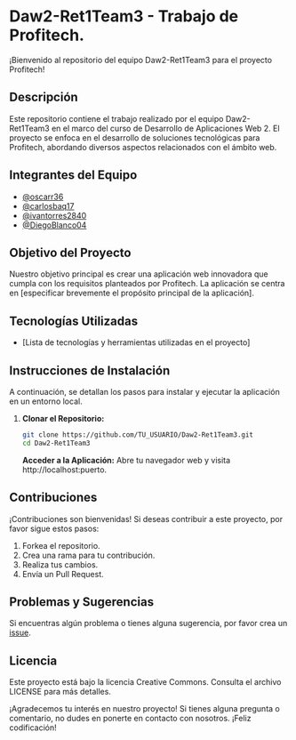 # Daw2-Ret1Team3 - Trabajo de Profitech.

¡Bienvenido al repositorio del equipo Daw2-Ret1Team3 para el proyecto Profitech!

## Descripción

Este repositorio contiene el trabajo realizado por el equipo Daw2-Ret1Team3 en el marco del curso de Desarrollo de Aplicaciones Web 2. El proyecto se enfoca en el desarrollo de soluciones tecnológicas para Profitech, abordando diversos aspectos relacionados con el ámbito web.

## Integrantes del Equipo

- [@oscarr36](https://github.com/oscarr36)
- [@carlosbaq17](https://github.com/carlosbaq17)
- [@ivantorres2840](https://github.com/ivantorres2840)
- [@DiegoBlanco04](https://github.com/DiegoBlanco04)


## Objetivo del Proyecto

Nuestro objetivo principal es crear una aplicación web innovadora que cumpla con los requisitos planteados por Profitech. La aplicación se centra en [especificar brevemente el propósito principal de la aplicación].

## Tecnologías Utilizadas

- [Lista de tecnologías y herramientas utilizadas en el proyecto]

## Instrucciones de Instalación

A continuación, se detallan los pasos para instalar y ejecutar la aplicación en un entorno local.

1. **Clonar el Repositorio:**

    ```bash
    git clone https://github.com/TU_USUARIO/Daw2-Ret1Team3.git
    cd Daw2-Ret1Team3
    ```

    **Acceder a la Aplicación:**
    Abre tu navegador web y visita http://localhost:puerto.

## Contribuciones

¡Contribuciones son bienvenidas! Si deseas contribuir a este proyecto, por favor sigue estos pasos:

1. Forkea el repositorio.
2. Crea una rama para tu contribución.
3. Realiza tus cambios.
4. Envía un Pull Request.

## Problemas y Sugerencias

Si encuentras algún problema o tienes alguna sugerencia, por favor crea un [issue](https://github.com/user/Daw2-Ret1Team3/issues).

## Licencia

Este proyecto está bajo la licencia Creative Commons. Consulta el archivo LICENSE para más detalles.

¡Agradecemos tu interés en nuestro proyecto! Si tienes alguna pregunta o comentario, no dudes en ponerte en contacto con nosotros. ¡Feliz codificación!
